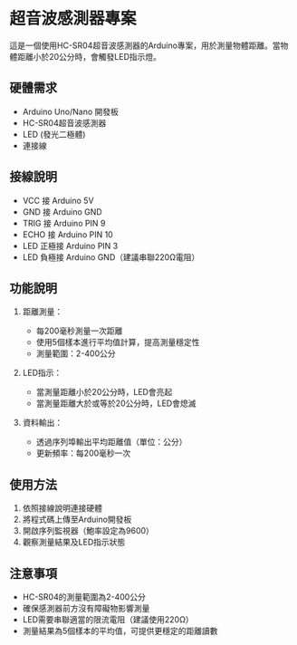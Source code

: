 # 超音波感測器專案

這是一個使用HC-SR04超音波感測器的Arduino專案，用於測量物體距離。當物體距離小於20公分時，會觸發LED指示燈。

## 硬體需求

- Arduino Uno/Nano 開發板
- HC-SR04超音波感測器
- LED (發光二極體)
- 連接線

## 接線說明

- VCC 接 Arduino 5V
- GND 接 Arduino GND
- TRIG 接 Arduino PIN 9
- ECHO 接 Arduino PIN 10
- LED 正極接 Arduino PIN 3
- LED 負極接 Arduino GND（建議串聯220Ω電阻）

## 功能說明

1. 距離測量：
   - 每200毫秒測量一次距離
   - 使用5個樣本進行平均值計算，提高測量穩定性
   - 測量範圍：2-400公分

2. LED指示：
   - 當測量距離小於20公分時，LED會亮起
   - 當測量距離大於或等於20公分時，LED會熄滅

3. 資料輸出：
   - 透過序列埠輸出平均距離值（單位：公分）
   - 更新頻率：每200毫秒一次

## 使用方法

1. 依照接線說明連接硬體
2. 將程式碼上傳至Arduino開發板
3. 開啟序列監視器（鮑率設定為9600）
4. 觀察測量結果及LED指示狀態

## 注意事項

- HC-SR04的測量範圍為2-400公分
- 確保感測器前方沒有障礙物影響測量
- LED需要串聯適當的限流電阻（建議使用220Ω）
- 測量結果為5個樣本的平均值，可提供更穩定的距離讀數